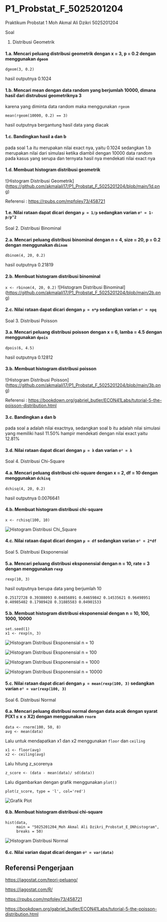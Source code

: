 # P1_Probstat_F_5025201204
Praktikum Probstat 1
Moh Akmal Ali Dzikri
5025201204

Soal
1. Distribusi Geometrik

#### 1.a. Mencari peluang distribusi geometrik dengan x = 3, p = 0.2 dengan menggunakan `dgeom`
```
dgeom(3, 0.2)
```
hasil outputnya 0.1024

#### 1.b. Mencari mean dengan data random yang berjumlah 10000, dimana hasil dari distrubusi geometriknya 3
karena yang diminta data random maka menggunakan `rgeom`
```
mean(rgeom(10000, 0.2) == 3)
```
hasil outputnya bergantung hasil data yang diacak

#### 1.c. Bandingkan hasil a dan b
pada soal 1.a itu merupakan nilai exact nya, yaitu 0.1024
sedangkan 1.b merupakan nilai dari simulasi ketika diambil dengan 10000 data random pada kasus yang serupa
dan ternyata hasil nya mendekati nilai exact nya

#### 1.d. Membuat histogram distribusi geometrik
![Histogram Distribusi Geometrik] (https://github.com/akmalali17/P1_Probstat_F_5025201204/blob/main/1d.png)

Referensi : https://rpubs.com/mpfoley73/458721
#### 1.e. Nilai rataan dapat dicari dengan `μ = 1/p` sedangkan varian `σ² = 1-p/p^2` 

Soal 
2. Distribusi Binominal

#### 2.a. Mencari peluang distribusi binominal dengan n = 4, size = 20, p = 0.2 dengan menggunakan `dbinom`
```
dbinom(4, 20, 0.2)
```
hasil outputnya 0.21819

#### 2.b. Membuat histogram distribusi binominal
```x <- rbinom(4, 20, 0.2)```
![Histogram Distribusi Binominal] (https://github.com/akmalali17/P1_Probstat_F_5025201204/blob/main/2b.png)

#### 2.c. Nilai rataan dapat dicari dengan `μ = n*p` sedangkan varian `σ² = npq` 

Soal 
3. Distribusi Poisson

#### 3.a. Mencari peluang distribusi poisson dengan x = 6, lamba = 4.5 dengan menggunakan `dpois`
```
dpois(6, 4.5)
```
hasil outputnya 0.12812

#### 3.b. Membuat histogram distribusi poisson
![Histogram Distribusi Poisson] (https://github.com/akmalali17/P1_Probstat_F_5025201204/blob/main/3b.png)

Referensi : https://bookdown.org/gabriel_butler/ECON41Labs/tutorial-5-the-poisson-distribution.html 

#### 3.c. Bandingkan a dan b
pada soal a adalah nilai exactnya, sedangkan soal b itu adalah nilai simulasi yang memiliki hasil 11.50% hampir mendekati dengan nilai exact yaitu 12.81%

#### 3.d. Nilai rataan dapat dicari dengan `μ = λ` dan varian `σ² = λ` 

Soal 
4. Distribusi Chi-Square

#### 4.a. Mencari peluang distribusi chi-square dengan x = 2, df = 10 dengan menggunakan `dchisq`
```
dchisq(4, 20, 0.2)
```
hasil outputnya 0.0076641

#### 4.b. Membuat histogram distribusi chi-square
```
x <- rchisq(100, 10)
```
![Histogram Distribusi Chi_Square](https://github.com/akmalali17/P1_Probstat_F_5025201204/blob/main/4b.png)

#### 4.c. Nilai rataan dapat dicari dengan `μ = df` sedangkan varian `σ² = 2*df`


Soal 
5. Distribusi Eksponensial

#### 5.a. Mencari peluang distribusi eksponensial dengan n = 10, rate = 3 dengan menggunakan `rexp`
```
rexp(10, 3)
```
hasil outputnya berupa data yang berjumlah 10 
```
0.25172728 0.39388093 0.04856891 0.04659842 0.14535621 0.96498951 0.40985402 0.17989428 0.31885583 0.04901533
```

#### 5.b. Membuat histogram distribusi eksponensial dengan n = 10, 100, 1000, 10000
```
set.seed(1)
x1 <- rexp(n, 3)
```
![Histogram Distribusi Eksponensial n = 10](https://github.com/akmalali17/P1_Probstat_F_5025201204/blob/main/5b_n%3D10.png)

![Histogram Distribusi Eksponensial n = 100](https://github.com/akmalali17/P1_Probstat_F_5025201204/blob/main/5b_n%3D100.png)

![Histogram Distribusi Eksponensial n = 1000](https://github.com/akmalali17/P1_Probstat_F_5025201204/blob/main/5b_n%3D1000.png)

![Histogram Distribusi Eksponensial n = 10000](https://github.com/akmalali17/P1_Probstat_F_5025201204/blob/main/5b_n%3D10000.png)


#### 5.c. Nilai rataan dapat dicari dengan `μ = mean(rexp(100, 3)` sedangkan varian `σ² = var(rexp(100, 3)`


Soal 
6. Distribusi Normal

#### 6.a. Mencari peluang distribusi normal dengan data acak dengan syarat P(X1 ≤ x ≤ X2) dengan menggunakan `rnorm`
```
data <- rnorm(100, 50, 8)
avg <- mean(data)
```
Lalu untuk mendapatkan x1 dan x2 menggunakan `floor` dan `ceiling`
```
x1 <- floor(avg)
x2 <- ceiling(avg)
```
Lalu hitung z_scorenya 
```
z_score <- (data - mean(data)/ sd(data))
```
Lalu digambarkan dengan grafik menggunakan `plot()`
```
plot(z_score, type = 'l', col='red')
```
![Grafik Plot](https://github.com/akmalali17/P1_Probstat_F_5025201204/blob/main/6a.png)


#### 6.b. Membuat histogram distribusi chi-square
```
hist(data, 
     main = "5025201204_Moh Akmal Ali Dzikri_Probstat_E_DNhistogram",
     breaks = 50)
 ```
 ![Histogram Distribusi Normal](https://github.com/akmalali17/P1_Probstat_F_5025201204/blob/main/6b.png)


#### 6.c. Nilai varian dapat dicari dengan `σ² = var(data)`

## Referensi Pengerjaan
https://jagostat.com/teori-peluang/ 

https://jagostat.com/R/

https://rpubs.com/mpfoley73/458721

https://bookdown.org/gabriel_butler/ECON41Labs/tutorial-5-the-poisson-distribution.html

